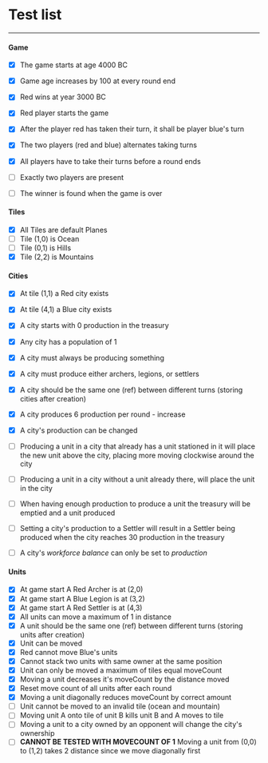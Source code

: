 # Test list
---

#### Game
- [x] The game starts at age 4000 BC
- [x] Game age increases by 100 at every round end
- [x] Red wins at year 3000 BC
- [x] Red player starts the game
- [x] After the player red has taken their turn, it shall be player blue's turn
- [x] The two players (red and blue) alternates taking turns
- [x] All players have to take their turns before a round ends
- [ ] Exactly two players are present
- [ ] The winner is found when the game is over


#### Tiles
- [x] All Tiles are default Planes
- [ ] Tile (1,0) is Ocean
- [ ] Tile (0,1) is Hills
- [x] Tile (2,2) is Mountains

#### Cities
- [x] At tile (1,1) a Red city exists
- [x] At tile (4,1) a Blue city exists
- [x] A city starts with 0 production in the treasury
- [x] Any city has a population of 1
- [x] A city must always be producing something
- [x] A city must produce either archers, legions, or settlers
- [x] A city should be the same one (ref) between different turns (storing cities after creation)
- [x] A city produces 6 production per round - increase
- [x] A city's production can be changed
- [ ] Producing a unit in a city that already has a unit stationed in it will place the new unit above the city, placing more moving clockwise around the city
- [ ] Producing a unit in a city without a unit already there, will place the unit in the city
- [ ] When having enough production to produce a unit the treasury will be emptied and a unit produced
- [ ] Setting a city's production to a Settler will result in a Settler being produced when the city reaches 30 production in the treasury
- [ ] A city's _workforce balance_ can only be set to _production_


#### Units
- [x] At game start A Red Archer is at (2,0)
- [x] At game start A Blue Legion is at (3,2)
- [x] At game start A Red Settler is at (4,3)
- [x] All units can move a maximum of 1 in distance
- [x] A unit should be the same one (ref) between different turns (storing units after creation)
- [x] Unit can be moved
- [x] Red cannot move Blue's units
- [x] Cannot stack two units with same owner at the same position
- [x] Unit can only be moved a maximum of tiles equal moveCount
- [x] Moving a unit decreases it's moveCount by the distance moved
- [x] Reset move count of all units after each round 
- [x] Moving a unit diagonally reduces moveCount by correct amount
- [ ] Unit cannot be moved to an invalid tile (ocean and mountain)
- [ ] Moving unit A onto tile of unit B kills unit B and A moves to tile
- [ ] Moving a unit to a city owned by an opponent will change the city's ownership
- [ ] **CANNOT BE TESTED WITH MOVECOUNT OF 1** Moving a unit from (0,0) to (1,2) takes 2 distance since we move diagonally first
